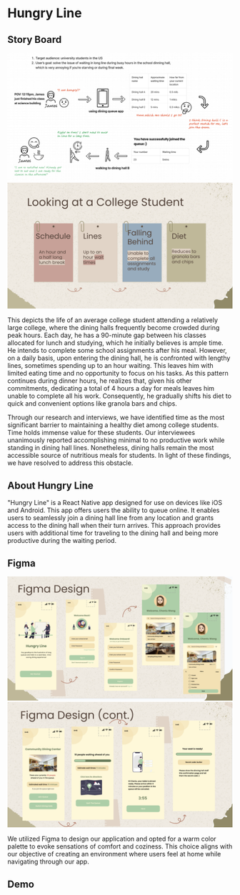 # Hungry Line

## Story Board

![alt text](src/assets/storyboardfig.png)
![alt text](src/assets/storyboard.png)

This depicts the life of an average college student attending a relatively large college, where the dining halls frequently become crowded during peak hours. Each day, he has a 90-minute gap between his classes allocated for lunch and studying, which he initially believes is ample time. He intends to complete some school assignments after his meal. However, on a daily basis, upon entering the dining hall, he is confronted with lengthy lines, sometimes spending up to an hour waiting. This leaves him with limited eating time and no opportunity to focus on his tasks. As this pattern continues during dinner hours, he realizes that, given his other commitments, dedicating a total of 4 hours a day for meals leaves him unable to complete all his work. Consequently, he gradually shifts his diet to quick and convenient options like granola bars and chips.

Through our research and interviews, we have identified time as the most significant barrier to maintaining a healthy diet among college students. Time holds immense value for these students. Our interviewees unanimously reported accomplishing minimal to no productive work while standing in dining hall lines. Nonetheless, dining halls remain the most accessible source of nutritious meals for students. In light of these findings, we have resolved to address this obstacle.

## About Hungry Line

"Hungry Line" is a React Native app designed for use on devices like iOS and Android. This app offers users the ability to queue online. It enables users to seamlessly join a dining hall line from any location and grants access to the dining hall when their turn arrives. This approach provides users with additional time for traveling to the dining hall and being more productive during the waiting period.

## Figma

![alt text](src/assets/figma1.png)
![alt text](src/assets/figma2.png)

We utilized Figma to design our application and opted for a warm color palette to evoke sensations of comfort and coziness. This choice aligns with our objective of creating an environment where users feel at home while navigating through our app.

## Demo
